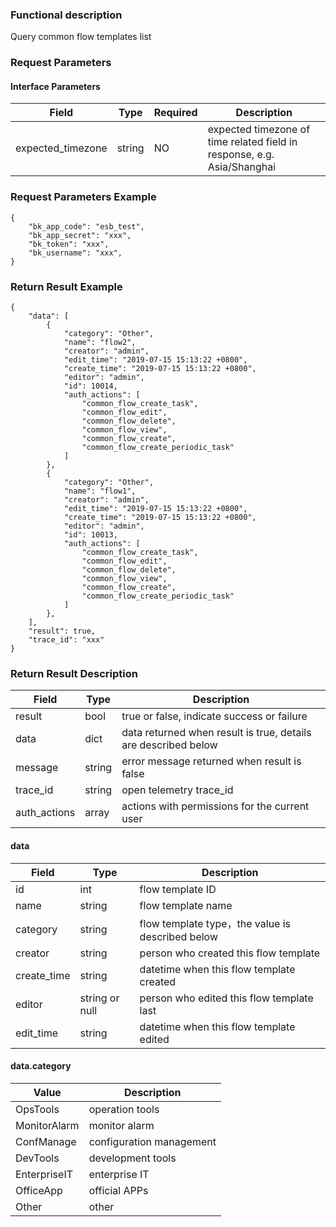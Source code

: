### Functional description

Query common flow templates list

### Request Parameters

#### Interface Parameters

|   Field         |  Type       | Required | Description                                                             |
|-----------------|-------------|----|-------------------------------------------------------------------------|
| expected_timezone | string | NO | expected timezone of time related field in response, e.g. Asia/Shanghai |

### Request Parameters Example

```
{
    "bk_app_code": "esb_test",
    "bk_app_secret": "xxx",
    "bk_token": "xxx",
    "bk_username": "xxx",
}
```

### Return Result Example

```
{
    "data": [
        {
            "category": "Other",
            "name": "flow2",
            "creator": "admin",
            "edit_time": "2019-07-15 15:13:22 +0800",
            "create_time": "2019-07-15 15:13:22 +0800",
            "editor": "admin",
            "id": 10014,
            "auth_actions": [
                "common_flow_create_task",
                "common_flow_edit",
                "common_flow_delete",
                "common_flow_view",
                "common_flow_create",
                "common_flow_create_periodic_task"
            ]
        },
        {
            "category": "Other",
            "name": "flow1",
            "creator": "admin",
            "edit_time": "2019-07-15 15:13:22 +0800",
            "create_time": "2019-07-15 15:13:22 +0800",
            "editor": "admin",
            "id": 10013,
            "auth_actions": [
                "common_flow_create_task",
                "common_flow_edit",
                "common_flow_delete",
                "common_flow_view",
                "common_flow_create",
                "common_flow_create_periodic_task"
            ]
        },
    ],
    "result": true,
    "trace_id": "xxx"
}
```

### Return Result Description

| Field      | Type      | Description      |
|-----------|----------|-----------|
|  result   |    bool    |      true or false, indicate success or failure                      |
|  data     |    dict    |      data returned when result is true, details are described below  |
|  message  |    string  |      error message returned when result is false                     |
|  trace_id     |    string  | open telemetry trace_id        |
|  auth_actions      |    array   |      actions with permissions for the current user   |

#### data

| Field      | Type      | Description      |
|-----------|----------|-----------|
|  id            |    int       |      flow template ID             |
|  name          |    string    |      flow template name            |
|  category      |    string    |      flow template type，the value is described below    |
|  creator       |    string    |      person who created this flow template      |
|  create_time   |    string    |      datetime when this flow template created   |
|  editor        |    string or null | person who edited this flow template last |
|  edit_time     |    string    |      datetime when this flow template edited          |

#### data.category

| Value        | Description     |
|--------------|----------|
| OpsTools     | operation tools  |
| MonitorAlarm | monitor alarm  |
| ConfManage   | configuration management  |
| DevTools     | development tools  |
| EnterpriseIT | enterprise IT   |
| OfficeApp    | official APPs  |
| Other        | other     |
